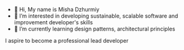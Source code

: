 - 👋 Hi, My name is Misha Dzhurmiy
- 👀 I’m interested in developing sustainable, scalable software and improvement developer's skills 
- 🌱 I’m currently learning design patterns, architectural principles

I aspire to become a professional lead developer

<!---
RiotRebellion/RiotRebellion is a ✨ special ✨ repository because its `README.md` (this file) appears on your GitHub profile.
You can click the Preview link to take a look at your changes.
--->
